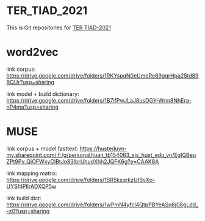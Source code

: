 # TER_TIAD_2021
This is Git repositories for [TER TIAD-2021](https://tiad2021.unizar.es/results.html)

# word2vec

link corpus: https://drive.google.com/drive/folders/1RKYspqN0eUmeRe69gqrHpa25td89RQUr?usp=sharing

link model + build dictionary: https://drive.google.com/drive/folders/1B7ifPwJLaJ8usDGY-Wrm8NhEra-nP4ma?usp=sharing 


# MUSE

link corpus + model fasttext: https://husteduvn-my.sharepoint.com/:f:/g/personal/tuan_tb154063_sis_hust_edu_vn/EgIQBeuZPt9Pv_QiOFWxyCIBtJo83IbrUhudXhh2JQFK6g?e=CAAK8A

link mapping matrix: https://drive.google.com/drive/folders/1SR5ksqrkzUtSvXo-UYSf4PlIrADXQP5w

link build dict: https://drive.google.com/drive/folders/1wPmN4yfcl4QtpPBYeASq6j08gLdd_-z0?usp=sharing
